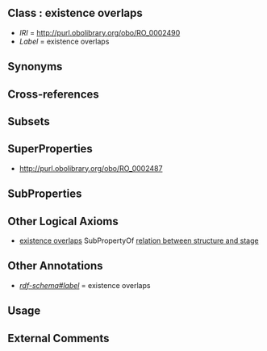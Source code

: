
## Class : existence overlaps

 * *IRI* = http://purl.obolibrary.org/obo/RO_0002490
 * *Label* = existence overlaps

## Synonyms


## Cross-references


## Subsets


## SuperProperties

 * <http://purl.obolibrary.org/obo/RO_0002487>

## SubProperties


## Other Logical Axioms

 * [existence overlaps](../../RO/90/RO_0002490.md) SubPropertyOf [relation between structure and stage](../../RO/87/RO_0002487.md)

## Other Annotations

 * *[rdf-schema#label](../../el/rdf-schema#label.md)* = existence overlaps

## Usage


## External Comments

